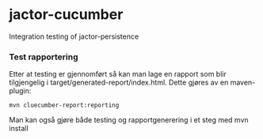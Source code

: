 # jactor-cucumber
Integration testing of jactor-persistence

### Test rapportering

Etter at testing er gjennomført så kan man lage en rapport som blir tilgjengelig i target/generated-report/index.html. Dette gjøres av en maven-plugin:
```
mvn cluecumber-report:reporting
```
Man kan også gjøre både testing og rapportgenerering i et steg med mvn install
